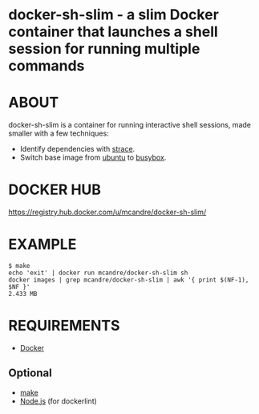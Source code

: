 # docker-sh-slim - a slim Docker container that launches a shell session for running multiple commands

# ABOUT

docker-sh-slim is a container for running interactive shell sessions, made smaller with a few techniques:

* Identify dependencies with [strace](http://sourceforge.net/projects/strace/).
* Switch base image from [ubuntu](https://registry.hub.docker.com/_/ubuntu/) to [busybox](https://registry.hub.docker.com/_/busybox/).

# DOCKER HUB

https://registry.hub.docker.com/u/mcandre/docker-sh-slim/

# EXAMPLE

```
$ make
echo 'exit' | docker run mcandre/docker-sh-slim sh
docker images | grep mcandre/docker-sh-slim | awk '{ print $(NF-1), $NF }'
2.433 MB
```

# REQUIREMENTS

* [Docker](https://www.docker.com/)

## Optional

* [make](http://www.gnu.org/software/make/)
* [Node.js](https://nodejs.org/en/) (for dockerlint)
